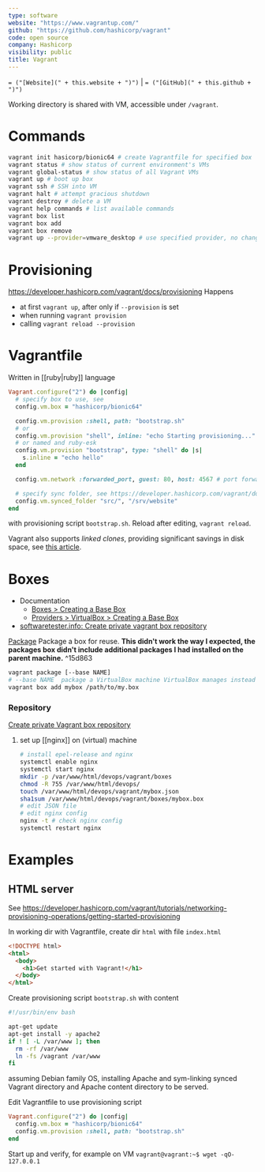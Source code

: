 ```yaml
---
type: software
website: "https://www.vagrantup.com/"
github: "https://github.com/hashicorp/vagrant"
code: open source
company: Hashicorp
visibility: public
title: Vagrant
---
```

`= ("[Website](" + this.website + ")")` |  `= ("[GitHub](" + this.github + ")")`

Working directory is shared with VM, accessible under `/vagrant`.

# Commands

```bash
vagrant init hasicorp/bionic64 # create Vagrantfile for specified box
vagrant status # show status of current environment's VMs
vagrant global-status # show status of all Vagrant VMs
vagrant up # boot up box
vagrant ssh # SSH into VM
vagrant halt # attempt gracious shutdown
vagrant destroy # delete a VM
vagrant help commands # list available commands
vagrant box list
vagrant box add
vagrant box remove
vagrant up --provider=vmware_desktop # use specified provider, no changes to Vagrantfile necessary. Following commands should use the same, no need to specify again
```

# Provisioning

<https://developer.hashicorp.com/vagrant/docs/provisioning>
Happens

- at first `vagrant up`, after only if `--provision` is set
- when running `vagrant provision`
- calling `vagrant reload --provision`

# Vagrantfile

Written in [[ruby|ruby]] language

```ruby
Vagrant.configure("2") do |config|
  # specify box to use, see
  config.vm.box = "hashicorp/bionic64"

  config.vm.provision :shell, path: "bootstrap.sh"
  # or
  config.vm.provision "shell", inline: "echo Starting provisioning..."
  # or named and ruby-esk
  config.vm.provision "bootstrap", type: "shell" do |s|
    s.inline = "echo hello"
  end

  config.vm.network :forwarded_port, guest: 80, host: 4567 # port forwarding

  # specify sync folder, see https://developer.hashicorp.com/vagrant/docs/synced-folders/basic_usage
  config.vm.synced_folder "src/", "/srv/website"
end
```

with provisioning script `bootstrap.sh`. Reload after editing, `vagrant reload`.

Vagrant also supports *linked clones*, providing significant savings in disk space, see [this article](https://medium.com/oracledevs/two-birds-with-one-home-cloned-vagrant-multi-machines-2ee5ba75fad8).

# Boxes

- Documentation
    - [Boxes > Creating a Base Box](https://developer.hashicorp.com/vagrant/docs/boxes/base)
    - [Providers > VirtualBox > Creating a Base Box](https://developer.hashicorp.com/vagrant/docs/providers/virtualbox/boxes)
- [softwaretester.info: Create private vagrant box repository](https://softwaretester.info/create-private-vagrant-box-repository/)

[Package](https://developer.hashicorp.com/vagrant/docs/cli/package)
Package a box for reuse. **This didn't work the way I expected, the packages box didn't include additional packages I had installed on the parent machine.** ^15d863

```bash
vagrant package [--base NAME]
# --base NAME  package a VirtualBox machine VirtualBox manages instead
vagrant box add mybox /path/to/my.box
```

### Repository

[Create private Vagrant box repository](https://softwaretester.info/create-private-vagrant-box-repository/)

1. set up [[nginx]] on (virtual) machine

   ```bash
   # install epel-release and nginx
   systemctl enable nginx
   systemctl start nginx
   mkdir -p /var/www/html/devops/vagrant/boxes
   chmod -R 755 /var/www/html/devops/
   touch /var/www/html/devops/vagrant/mybox.json
   sha1sum /var/www/html/devops/vagrant/boxes/mybox.box
   # edit JSON file
   # edit nginx config
   nginx -t # check nginx config
   systemctl restart nginx
    ```

# Examples

## HTML server

See <https://developer.hashicorp.com/vagrant/tutorials/networking-provisioning-operations/getting-started-provisioning>

In working dir with Vagrantfile, create dir `html` with file `index.html`

```html
<!DOCTYPE html>
<html>
  <body>
    <h1>Get started with Vagrant!</h1>
  </body>
</html>
```

Create provisioning script `bootstrap.sh` with content

```bash
#!/usr/bin/env bash

apt-get update
apt-get install -y apache2
if ! [ -L /var/www ]; then
  rm -rf /var/www
  ln -fs /vagrant /var/www
fi
```

assuming Debian family OS, installing Apache and sym-linking synced Vagrant directory and Apache content directory to be served.

Edit Vagrantfile to use provisioning script

```ruby
Vagrant.configure("2") do |config|
  config.vm.box = "hashicorp/bionic64"
  config.vm.provision :shell, path: "bootstrap.sh"
end
```

Start up and verify, for example on VM `vagrant@vagrant:~$ wget -qO- 127.0.0.1`
